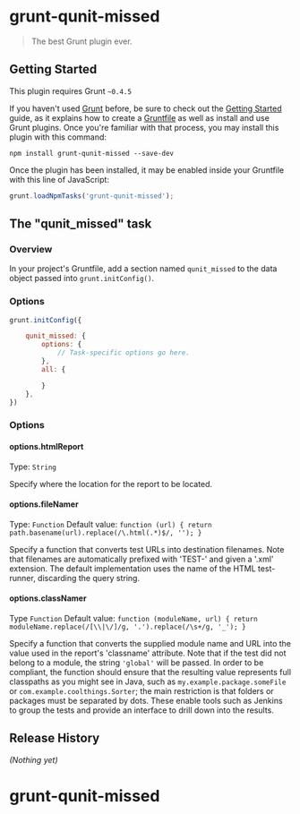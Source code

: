 # grunt-qunit-missed

> The best Grunt plugin ever.

## Getting Started
This plugin requires Grunt `~0.4.5`

If you haven't used [Grunt](http://gruntjs.com/) before, be sure to check out the [Getting Started](http://gruntjs.com/getting-started) guide, as it explains how to create a [Gruntfile](http://gruntjs.com/sample-gruntfile) as well as install and use Grunt plugins. Once you're familiar with that process, you may install this plugin with this command:

```shell
npm install grunt-qunit-missed --save-dev
```

Once the plugin has been installed, it may be enabled inside your Gruntfile with this line of JavaScript:

```js
grunt.loadNpmTasks('grunt-qunit-missed');
```

## The "qunit_missed" task

### Overview
In your project's Gruntfile, add a section named `qunit_missed` to the data object passed into `grunt.initConfig()`.

### Options
```js
grunt.initConfig({

    qunit_missed: {
        options: {
            // Task-specific options go here.
        },
        all: {

        }
    },
})
```

### Options

#### options.htmlReport
Type: `String`

Specify where the location for the report to be located.

#### options.fileNamer
Type: `Function`
Default value: `function (url) { return path.basename(url).replace(/\.html(.*)$/, ''); }`

Specify a function that converts test URLs into destination filenames.  Note that filenames are automatically prefixed with 'TEST-' and given a '.xml' extension.  The default implementation uses the name of the HTML test-runner, discarding the query string.

#### options.classNamer
Type `Function`
Default value: `function (moduleName, url) { return moduleName.replace(/[\\|\/]/g, '.').replace(/\s+/g, '_'); }`

Specify a function that converts the supplied module name and URL into the value used in the report's 'classname' attribute.  Note that if the test did not belong to a module, the string `'global'` will be passed.  In order to be compliant, the function should ensure that the resulting value represents full classpaths as you might see in Java, such as `my.example.package.someFile` or `com.example.coolthings.Sorter`; the main restriction is that folders or packages must be separated by dots. These enable tools such as Jenkins to group the tests and provide an interface to drill down into the results.

## Release History
_(Nothing yet)_
# grunt-qunit-missed
